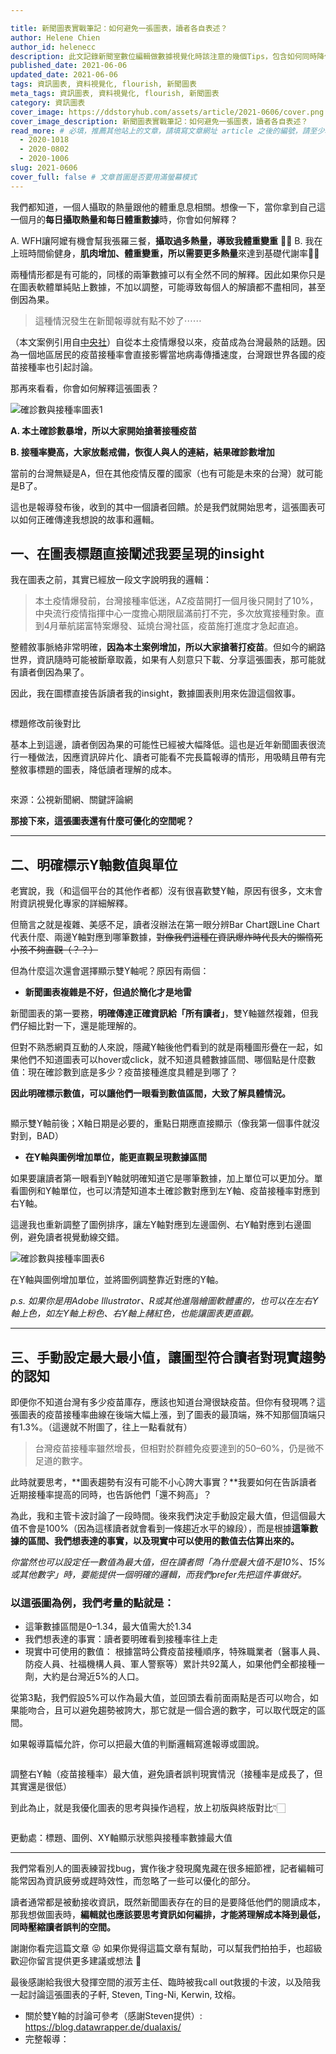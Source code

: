 ```yaml
---

title: 新聞圖表實戰筆記：如何避免一張圖表，讀者各自表述？
author: Helene Chien
author_id: helenecc
description: 此文記錄新聞室數位編輯做數據視覺化時該注意的幾個Tips，包含如何同時降低讀者的理解成本，以及誤讀的空間（製圖工具：Flourish）
published_date: 2021-06-06 
updated_date: 2021-06-06
tags: 資訊圖表, 資料視覺化, flourish, 新聞圖表
meta_tags: 資訊圖表, 資料視覺化, flourish, 新聞圖表
category: 資訊圖表
cover_image: https://ddstoryhub.com/assets/article/2021-0606/cover.png
cover_image_description: 新聞圖表實戰筆記：如何避免一張圖表，讀者各自表述？
read_more: # 必填，推薦其他站上的文章，請填寫文章網址 article 之後的編號，請至少填寫1篇，至多6篇 
  - 2020-1018
  - 2020-0802
  - 2020-1006
slug: 2021-0606
cover_full: false # 文章首圖是否要用滿螢幕模式
---
```


<script>
  // 這塊使用 <script> 包起來的部分基本上不用動，也千萬不要動！這是引入客製化元件的地方 ～
  import Img from '$lib/article/Img.svelte'
  import Bookmark from '$lib/article/Bookmark.svelte'
  import LittleGreyBox from '$lib/article/LittleGreyBox.svelte'
  import TableOfContents from '$lib/article/TableOfContents.svelte'
</script>


我們都知道，一個人攝取的熱量跟他的體重息息相關。想像一下，當你拿到自己這一個月的**每日攝取熱量和每日體重數據**時，你會如何解釋？

A. WFH讓阿嬤有機會幫我張羅三餐，**攝取過多熱量，導致我體重變重** 👵🏻
B. 我在上班時間偷健身，**肌肉增加、體重變重，所以需要更多熱量**來達到基礎代謝率💪🏻

兩種情形都是有可能的，同樣的兩筆數據可以有全然不同的解釋。因此如果你只是在圖表軟體單純貼上數據，不加以調整，可能導致每個人的解讀都不盡相同，甚至倒因為果。

>這種情況發生在新聞報導就有點不妙了⋯⋯

（本文案例引用自[中央社](https://www.cna.com.tw/project/20210524-covid-19-vaccine/)）自從本土疫情爆發以來，疫苗成為台灣最熱的話題。因為一個地區居民的疫苗接種率會直接影響當地病毒傳播速度，台灣跟世界各國的疫苗接種率也引起討論。

那再來看看，你會如何解釋這張圖表？

<Img type="base-text" alt="確診數與接種率圖表1" src="../../assets/article/2021-0606/chart1.png">

**A. 本土確診數暴增，所以大家開始搶著接種疫苗**

**B. 接種率變高，大家放鬆戒備，恢復人與人的連結，結果確診數增加**

</Img>

當前的台灣無疑是A，但在其他疫情反覆的國家（也有可能是未來的台灣）就可能是B了。

這也是報導發布後，收到的其中一個讀者回饋。於是我們就開始思考，這張圖表可以如何正確傳達我想說的故事和邏輯。

## 一、在圖表標題直接闡述我要呈現的insight

我在圖表之前，其實已經放一段文字說明我的邏輯：

>本土疫情爆發前，台灣接種率低迷，AZ疫苗開打一個月後只開封了10%，中央流行疫情指揮中心一度擔心期限屆滿前打不完，多次放寬接種對象。直到4月華航諾富特案爆發、延燒台灣社區，疫苗施打進度才急起直追。

整體敘事脈絡非常明確，**因為本土案例增加，所以大家搶著打疫苗**。但如今的網路世界，資訊隨時可能被斷章取義，如果有人刻意只下載、分享這張圖表，那可能就有讀者倒因為果了。

因此，我在圖標直接告訴讀者我的insight，數據圖表則用來佐證這個敘事。

<Img type="side-by-side" 
     srcLeft="../../assets/article/2021-0606/chart2.png" 
     srcRight="../../assets/article/2021-0606/chart3.png"
     altLeft="確診數與接種率圖表2"
     altRight="確診數與接種率圖表3">

標題修改前後對比

</Img>

基本上到這邊，讀者倒因為果的可能性已經被大幅降低。這也是近年新聞圖表很流行一種做法，因應資訊碎片化、讀者可能看不完長篇報導的情形，用吸睛且帶有完整敘事標題的圖表，降低讀者理解的成本。

<Img type="side-by-side" 
     srcLeft="../../assets/article/2021-0606/pts.jpeg" 
     srcRight="../../assets/article/2021-0606/tnl.jpeg"
     altLeft="得票率相比 綠贏藍前五大區／公視新聞網"
     altRight="吳益政與民眾黨政黨票催票率呈正相關／關鍵評論網">

來源：公視新聞網、關鍵評論網

</Img>

**那接下來，這張圖表還有什麼可優化的空間呢？**

---

## 二、明確標示Y軸數值與單位

老實說，我（和這個平台的其他作者都）沒有很喜歡雙Y軸，原因有很多，文末會附資訊視覺化專家的詳細解釋。

但簡言之就是複雜、美感不足，讀者沒辦法在第一眼分辨Bar Chart跟Line Chart代表什麼、兩邊Y軸對應到哪筆數據，~~對像我們這種在資訊爆炸時代長大的懶惰死小孩不夠直觀（？？）~~

但為什麼這次還會選擇顯示雙Y軸呢？原因有兩個：

- **新聞圖表複雜是不好，但過於簡化才是地雷**

新聞圖表的第一要務，**明確傳達正確資訊給「所有讀者」**，雙Y軸雖然複雜，但我們仔細比對一下，還是能理解的。

但對不熟悉網頁互動的人來說，隱藏Y軸後他們看到的就是兩種圖形疊在一起，如果他們不知道圖表可以hover或click，就不知道具體數據區間、哪個點是什麼數值：現在確診數到底是多少？疫苗接種進度具體是到哪了？

**因此明確標示數值，可以讓他們一眼看到數值區間，大致了解具體情況。**

<Img type="side-by-side" 
     srcLeft="../../assets/article/2021-0606/chart4.png" 
     srcRight="../../assets/article/2021-0606/chart5.png"
     altLeft="確診數與接種率圖表4"
     altRight="確診數與接種率圖表5">

顯示雙Y軸前後；X軸日期是必要的，重點日期應直接顯示（像我第一個事件就沒對到，BAD）

</Img>

- **在Y軸與圖例增加單位，能更直觀呈現數據區間**

如果要讓讀者第一眼看到Y軸就明確知道它是哪筆數據，加上單位可以更加分。單看圖例和Y軸單位，也可以清楚知道本土確診數對應到左Y軸、疫苗接種率對應到右Y軸。

這邊我也重新調整了圖例排序，讓左Y軸對應到左邊圖例、右Y軸對應到右邊圖例，避免讀者視覺動線交錯。

<Img alt="確診數與接種率圖表6" src="../../assets/article/2021-0606/chart6.png">

在Y軸與圖例增加單位，並將圖例調整靠近對應的Y軸。

</Img>

*p.s. 如果你是用Adobe Illustrator、R或其他進階繪圖軟體畫的，也可以在左右Y軸上色，如左Y軸上粉色、右Y軸上赭紅色，也能讓圖表更直觀。*

---

## 三、手動設定最大最小值，讓圖型符合讀者對現實趨勢的認知

即便你不知道台灣有多少疫苗庫存，應該也知道台灣很缺疫苗。但你有發現嗎？這張圖表的疫苗接種率曲線在後端大幅上漲，到了圖表的最頂端，殊不知那個頂端只有1.3%。（這邊就不附圖了，往上一點看就有）

> 台灣疫苗接種率雖然增長，但相對於群體免疫要達到的50–60%，仍是微不足道的數字。

此時就要思考，**圖表趨勢有沒有可能不小心誇大事實？**我要如何在告訴讀者近期接種率提高的同時，也告訴他們「還不夠高」？

為此，我和主管卡波討論了一段時間。後來我們決定手動設定最大值，但這個最大值不會是100%（因為這樣讀者就會看到一條趨近水平的線段），而是根據**這筆數據的區間、我們想表達的事實，以及現實中可以使用的數值去估算出來的。**

*你當然也可以設定任一數值為最大值，但在讀者問「為什麼最大值不是10%、15%或其他數字」時，要能提供一個明確的邏輯，而我們prefer先把這件事做好。*

### 以這張圖為例，我們考量的點就是：
- 這筆數據區間是0–1.34，最大值需大於1.34
- 我們想表達的事實：讀者要明確看到接種率往上走
- 現實中可使用的數值：
根據當時公費疫苗接種順序，特殊職業者（醫事人員、防疫人員、社福機構人員、軍人警察等）累計共92萬人，如果他們全都接種一劑，大約是台灣近5%的人口。

從第3點，我們假設5%可以作為最大值，並回頭去看前面兩點是否可以吻合，如果能吻合，且可以避免趨勢被誇大，那它就是一個合適的數字，可以取代既定的區間。

如果報導篇幅允許，你可以把最大值的判斷邏輯寫進報導或圖說。

<Img type="side-by-side" 
     srcLeft="../../assets/article/2021-0606/chart7.png" 
     srcRight="../../assets/article/2021-0606/chart8.png"
     altLeft="確診數與接種率圖表7"
     altRight="確診數與接種率圖表8">

調整右Y軸（疫苗接種率）最大值，避免讀者誤判現實情況（接種率是成長了，但其實還是很低）

</Img>

到此為止，就是我優化圖表的思考與操作過程，放上初版與終版對比👇🏻

<Img type="side-by-side" 
     srcLeft="../../assets/article/2021-0606/chart9.png" 
     srcRight="../../assets/article/2021-0606/chart10.png"
     altLeft="確診數與接種率圖表9"
     altRight="確診數與接種率圖表10">

更動處：標題、圖例、XY軸顯示狀態與接種率數據最大值

</Img>

---

我們常看別人的圖表練習找bug，實作後才發現魔鬼藏在很多細節裡，記者編輯可能常因為資訊疲勞或趕時效性，而忽略了一些可以優化的部分。

讀者通常都是被動接收資訊，既然新聞圖表存在的目的是要降低他們的閱讀成本，那我想做圖表時，**編輯就也應該要思考資訊如何編排，才能將理解成本降到最低，同時壓縮讀者誤判的空間。**

<LittleGreyBox>
謝謝你看完這篇文章 😝 如果你覺得這篇文章有幫助，可以幫我們拍拍手，也超級歡迎你留言提供更多建議或想法 🙌

最後感謝給我很大發揮空間的淑芳主任、臨時被我call out救援的卡波，以及陪我一起討論這張圖表的子軒, Steven, Ting-Ni, Kerwin, 玟榕。
</LittleGreyBox>


- 關於雙Y軸的討論可參考（感謝Steven提供）:
https://blog.datawrapper.de/dualaxis/
- 完整報導：
<Bookmark url="https://www.cna.com.tw/project/20210524-covid-19-vaccine/" />
